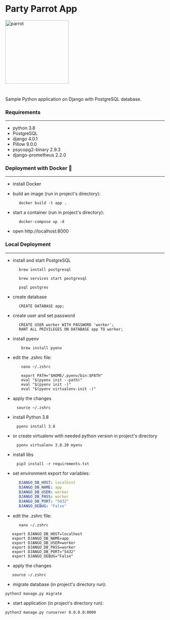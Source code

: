 <h1>Party Parrot App</h1>

<img src='media/images/party-parrot.gif' alt='parrot' height="200" width="200">
<br>
<br>
<h3></h3>

Sample Python application on Django with PostgreSQL database.

<h3>Requirements</h3>

____

- python 3.8
- PostgreSQL
- django 4.0.1
- Pillow 9.0.0
- psycopg2-binary 2.9.3
- django-prometheus 2.2.0

<h3>Deployment with Docker 🐳</h3>

____

- install Docker

- build an image (run in project's directory):
```shell
      docker build -t app .
```

- start a container (run in project's directory):
```shell
      docker-compose up -d
```

- open  http://localhost:8000
<h3>Local Deployment</h3>

____


- install and start PostgreSQL
```shell
      brew install postgresql
```
```shell
      brew services start postgresql
```
```shell
      psql postgres
```
- create database
```shell
      CREATE DATABASE app;
```
- create user and set password
```shell
      CREATE USER worker WITH PASSWORD 'worker';
      RANT ALL PRIVILEGES ON DATABASE app TO worker;
```
- install pyenv
```shell
       brew install pyenv
```
- edit the .zshrc file:
```shell
       nano ~/.zshrc
```
```shell
       export PATH="$HOME/.pyenv/bin:$PATH"
       eval "$(pyenv init --path)"
       eval "$(pyenv init -)"
       eval "$(pyenv virtualenv-init -)"
```
- apply the changes
```shell
     source ~/.zshrc
```
- install Python 3.8
```shell
     pyenv install 3.8
```
- or create virtualenv with needed python version in project's directory
```shell
     pyenv virtualenv 3.8.20 myenv
```
- install libs 
```shell
     pip3 install -r requirements.txt
```

* set environment export for variables:
```yaml
      DJANGO_DB_HOST: localhost
      DJANGO_DB_NAME: app
      DJANGO_DB_USER: worker
      DJANGO_DB_PASS: worker
      DJANGO_DB_PORT: "5432"
      DJANGO_DEBUG: "False"
```
- edit the .zshrc file:
```shell
      nano ~/.zshrc
```
```shell
   export DJANGO_DB_HOST=localhost
   export DJANGO_DB_NAME=app
   export DJANGO_DB_USER=worker
   export DJANGO_DB_PASS=worker
   export DJANGO_DB_PORT="5432"
   export DJANGO_DEBUG="False"
```
- apply the changes
```shell
   source ~/.zshrc
```

* migrate database (in project's directory run):
```shell
python3 manage.py migrate
```

* start application (in project's directory run):
```shell
python3 manage.py runserver 0.0.0.0:8000
```
